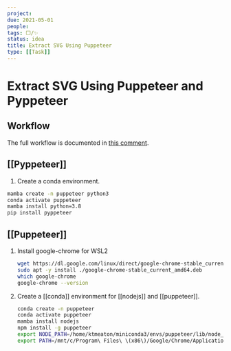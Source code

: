 ```yaml
---
project:
due: 2021-05-01
people:
tags: ⬜/✨ 
status: idea
title: Extract SVG Using Puppeteer
type: [[Task]]
---
```


# Extract SVG Using Puppeteer and Pyppeteer

## Workflow

The full workflow is documented in [this comment](https://github.com/nextstrain/auspice/issues/1066#issuecomment-830712128).

## [[Pyppeteer]]

1. Create a conda environment.
```bash
mamba create -n puppeteer python3
conda activate puppeteer
mamba install python=3.8
pip install pyppeteer
```

## [[Puppeteer]]

1. Install google-chrome for WSL2
	```bash
	wget https://dl.google.com/linux/direct/google-chrome-stable_current_amd64.deb
	sudo apt -y install ./google-chrome-stable_current_amd64.deb
	which google-chrome
	google-chrome --version
	```

1. Create a [[conda]] environment for [[nodejs]] and [[puppeteer]].
	```bash
	conda create -n puppeteer
	conda activate puppeteer
	mamba install nodejs
	npm install -g puppeteer
	export NODE_PATH=/home/ktmeaton/miniconda3/envs/puppeteer/lib/node_modules
	export PATH=/mnt/c/Program\ Files\ \(x86\)/Google/Chrome/Application/:$PATH
	```
	